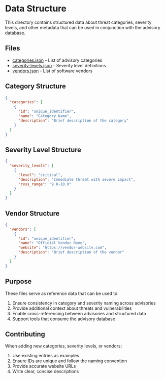 # Data Structure

This directory contains structured data about threat categories, severity levels, and other metadata that can be used in conjunction with the advisory database.

## Files

- [categories.json](categories.json) - List of advisory categories
- [severity-levels.json](severity-levels.json) - Severity level definitions
- [vendors.json](vendors.json) - List of software vendors

## Category Structure

```json
{
  "categories": [
    {
      "id": "unique_identifier",
      "name": "Category Name",
      "description": "Brief description of the category"
    }
  ]
}
```

## Severity Level Structure

```json
{
  "severity_levels": [
    {
      "level": "critical",
      "description": "Immediate threat with severe impact",
      "cvss_range": "9.0-10.0"
    }
  ]
}
```

## Vendor Structure

```json
{
  "vendors": [
    {
      "id": "unique_identifier",
      "name": "Official Vendor Name",
      "website": "https://vendor-website.com",
      "description": "Brief description of the vendor"
    }
  ]
}
```

## Purpose

These files serve as reference data that can be used to:

1. Ensure consistency in category and severity naming across advisories
2. Provide additional context about threats and vulnerabilities
3. Enable cross-referencing between advisories and structured data
4. Support tools that consume the advisory database

## Contributing

When adding new categories, severity levels, or vendors:

1. Use existing entries as examples
2. Ensure IDs are unique and follow the naming convention
3. Provide accurate website URLs
4. Write clear, concise descriptions